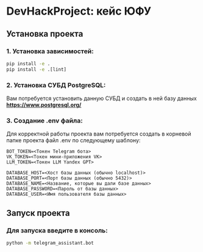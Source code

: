 # DevHackProject: кейс ЮФУ

## Установка проекта

### 1. Установка зависимостей: 

```cmd
pip install -e .
pip install -e .[lint]
```

### 2. Установка СУБД PostgreSQL:

Вам потребуется установить данную СУБД и создать в ней базу данных
**https://www.postgresql.org/**

### 3. Создание .env файла:

Для корректной работы проекта вам потребуется создать в корневой папке проекта файл .env по следующему шаблону:
```env
BOT_TOKEN=<Токен Telegram бота>
VK_TOKEN=<Toкен мини-приложения VK>
LLM_TOKEN=<Токен LLM Yandex GPT>

DATABASE_HOST=<Хост базы данных (обычно localhost)>
DATABASE_PORT=<Порт базы данных (обычно 5432)>
DATABASE_NAME=<Название, которые вы дали базе данных>
DATABASE_PASSWORD=<Пароль от базы данных>
DATABASE_USER=<Имя пользователя базы данных>
```

## Запуск проекта

### Для запуска введите в консоль:

```cmd
python -m telegram_assistant.bot
```